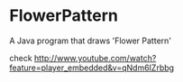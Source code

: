 FlowerPattern
=============

A Java program that draws 'Flower Pattern'

check http://www.youtube.com/watch?feature=player_embedded&v=qNdm6IZrbbg
